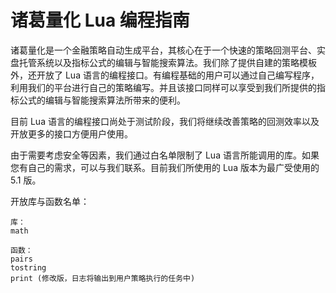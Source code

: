 # 诸葛量化 Lua 编程指南
诸葛量化是一个金融策略自动生成平台，其核心在于一个快速的策略回测平台、实盘托管系统以及指标公式的编辑与智能搜索算法。我们除了提供自建的策略模板外，还开放了 Lua 语言的编程接口。有编程基础的用户可以通过自己编写程序，利用我们的平台进行自己的策略编写。并且该接口同样可以享受到我们所提供的指标公式的编辑与智能搜索算法所带来的便利。

目前 Lua 语言的编程接口尚处于测试阶段，我们将继续改善策略的回测效率以及开放更多的接口方便用户使用。

由于需要考虑安全等因素，我们通过白名单限制了 Lua 语言所能调用的库。如果您有自己的需求，可以与我们联系。目前我们所使用的 Lua 版本为最广受使用的 5.1 版。

开放库与函数名单：
```
库：
math

函数：
pairs
tostring
print (修改版，日志将输出到用户策略执行的任务中)
```
